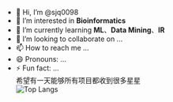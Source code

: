- 👋 Hi, I’m @sjq0098
- 👀 I’m interested in **Bioinformatics**
- 🌱 I’m currently learning **ML**、**Data Mining**、**IR**
- 💞️ I’m looking to collaborate on ...
- 📫 How to reach me ...
- 😄 Pronouns: ...
- ⚡ Fun fact: ...    
希望有一天能够所有项目都收到很多星星   
![Top Langs](https://github-readme-stats.vercel.app/api/top-langs/?username=sjq0098&layout=compact)

<!---
sjq0098/sjq0098 is a ✨ special ✨ repository because its `README.md` (this file) appears on your GitHub profile.
You can click the Preview link to take a look at your changes.
--->
